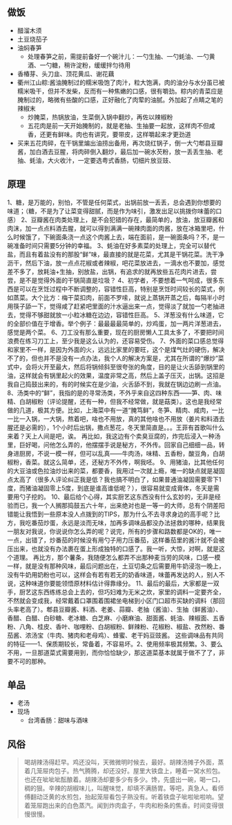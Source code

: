 ## 做饭

* 醋溜木须
* 土豆烧茄子
* 油焖春笋
    * 处理春笋之前，需提前备好一个碗汁儿：一勺生抽、一勺蚝油、一勺黄酒、一勺糖，稍许淀粉，缓缓拌匀待用
* 香椿芽、头刀韭、顶花黄瓜、谢花藕
* 衢州江山粽:酱油腌制过的糯米吸饱了肉汁，粒大饱满，肉的油分与水分虽已被糯米吸干，但并不发柴，反而有一种焦嫩的口感，很有嚼劲。粽内的青菜应是腌制过的，略微有些酸的口感，正好融化了肉荤的油腻。外加起了点睛之笔的辣椒末
    - 炒腌菜，热锅放油，生菜倒入锅中翻炒，再佐以辣椒粉
    - 五花肉是前一天开始腌制的，就是老抽、生抽要一起放，这样肉不但咸香，还更有鲜味。肉也有讲究，要带皮，这样嚼起来才更劲道
* 买来五花肉碎，在干锅里煸出油捞出备用，再次烧红锅子，倒一大勺郫县豆瓣酱，加白酒去豆腥，将肉碎倒入翻炒，最后加一碗水芡粉，放一丢丢生抽、老抽、蚝油，大火收汁，一定要选粤式香肠，切细片放豆豉、

## 原理

1、糖，是万能的，别怕，不管是任何菜式，出锅前放一丢丢，总会遇到你想要的味道；（糖，不是为了让菜变得甜腻，而是作为味引，激发出足以挑拨你味蕾的口感）
2、豆瓣酱在肉类处理上，是不会犯错的存在，最简单的，放油，放豆瓣酱和肉沫，加一点点料酒去腥，就可以得到满满一碗辣肉面的肉酱，放在冰箱里吧，什么时候饿了，下碗面条浇一点这个肉酱上去，端在面前，是一碗面条吗？不，是一碗准备时间只需要5分钟的幸福。
3、蚝油在好多素菜的处理上，完全可以替代盐，而且有着盐没有的那股“鲜”味，最直接的就是花菜，尤其是干锅花菜。洗干净沥干，然后下油，放一点点花椒或者辣椒，吧花菜放进去，一滴水也不要加，感觉差不多了，放耗油+生抽，别放盐，出锅，有追求的就再放些五花肉片进去，尝尝，是不是觉得外面的干锅简直是垃圾？
4、初学者，不要想着一气呵成，很多东西是可以在烹饪过程中不断调整的，容错性巨高，特别是烹饪时间较长的菜式，例如蒸菜。大个比方：梅干菜扣肉，前面不罗嗦，就说上蒸锅开蒸之后，每隔半小时用筷子舔一下，觉得咸了赶紧吧里面的汁水逼出来一点，觉得淡了就加一勺老抽进去，觉得不够甜就放一小粒冰糖在边边，容错性巨高。
5、洋葱没有什么味道，它的全部价值在于增香。举个例子：最最最最简单的，炒鸡蛋，加一两片洋葱进去，感觉是两个菜。
6、刀工没有那么重要，现在的厨房懒人工具太多了，不要把时间浪费在练习刀工上，至少我是这么认为的，还容易受伤。
7、外面的菜口感总觉得和家里不一样，是因为外面的火，远远比家里的要旺，这个是煤气灶的硬伤，解决不了的，但也并不是没有一点办法，我个人的解决方案是，尤其在所谓的“爆炒”菜式中，会将火开至最大，然后将锅倾斜至很夸张的角度，目的是让火舌舔到锅里的油，这样就会有锅里起火的效果，温度非常之高，然后上盖子压灭，出锅。这招是我自己捣鼓出来的，有的时候实在是少油，火舌舔不到，我就在锅边边刷一点油。
8、汤类中的“鲜”，我指的是的寻常汤类，不外乎来自这四种东西——笋、肉、味精、白胡椒粉（评论提醒，还有一种，但我不经常做，就是菇类）。这也是我经常做的几道，极其方便。比如，上海菜中有一道“腌笃鲜”，冬笋、精肉、咸肉，一比一比一入锅，一大锅，熬着吧，啥也不用放，真的其他啥也不用放（姜片和料酒去腥还是必需的），1个小时后出锅，撒点葱花，冬天里简直是。。。王菲有首歌叫什么来着？天上人间是吧，诶。 再比如，我这边有个卖臭豆腐的，炸完后浸入一种汤里，巨好喝，问他怎么弄的，他摆摆手说是秘方，不外传。回家自己细细一品，转身进厨房，不说一模一样，但可以乱真——牛肉汤，味精、五香粉，酸豆角，白胡椒粉，香菜。就这么简单，还，还秘方不外传，啊我呸。 
9、用猪油，比其他任何的大豆油或色拉油炒出来的菜，都要香，我用过一次就上瘾，唯一的缺点就是凝固点太高了（很多人评论纠正我是低？我也搞不明白了，如果普通油凝固需要零下1度，而猪油凝固零上5度，到底是谁高谁低呢？），很容易就变成膏体，冬天是需要用勺子挖的。
10、最后给个心得，其实厨艺这东西没有什么玄妙的，无非是经验而已，我一个人搁那捣鼓五六十年，出来绝对也是一等一的大师，总有个阴差阳错能让我悟到一些原本没人点拨到的TIPS，那为什么不去寻求身边的高手呢？比方，我吃番茄炒蛋，永远是淡而无味，加再多调味品都没办法拯救的哪种，结果我一朋友对我说，你说说你怎么弄的呢？说完，所有的步骤和路数都是OK的，唯一一点，出错了，炒番茄的时候没有用勺子用力压番茄，这样番茄里的酱汁就不会被压出来，也就没有办法裹在蛋上形成独特的口感了。我一听，大惊，对啊，就是这个道理。 再比方，那个薯条，我随便怎么都弄不出那种麦当劳的风味，口感一模一样，就是没有那种风味，最后问题出在，土豆切条之后需要用牛奶浸泡一晚上，没有牛奶用奶粉也可以，这样会有若有若无的奶香味道，味蕾再发达的人，别人不说，这种味道你要能领悟原材料估计得靠缘分。 11、最后的最后，大家都是一双手，厨艺这东西练练总会上去的，但巧妇难为无米之炊，家里的调料一定要齐全，不然就会变成我，经常戴着口罩围着围裙坐电梯到小区门口超市买缺的调料（那回头率老高了）。郫县豆瓣酱、料酒、老姜、蒜瓣、老抽（酱油）、生抽（鲜酱油）、香醋、白醋、白砂糖、老冰糖、白芝麻、小磨麻油、甜面酱、蚝油、辣椒面、五香粉、八角、桂皮、香叶、咖哩粉、白胡椒粉、鲜辣粉、花椒粉、椒盐、孜然粉、番茄酱、浓汤宝（牛肉、猪肉和老母鸡）、蜂蜜、老干妈豆豉酱。 这些调味品有共同的特征——1、保质期较长，常备着，不容易坏。2、使用频率极其频繁。3、要么不用，一旦那道菜式需要用到，而你恰恰缺少，那这道菜基本就属于做不了了，非要不可的那种。

## 单品

* 老汤
* 现场
    - 台湾香肠：甜味与酒味

## 风俗

> 喝胡辣汤得赶早。鸡还没叫，天微微明时候去，最好。胡辣汤摊子外面，蒸着几笼屉肉包子。热气腾腾，却还没好。屋里大铁盘上，睡着一窝水煎包。也还在呲呲呲酝酿着。胡辣汤却要多少有多少。馋，先盛出一碗，喝一口，稠的狠。辛辣的胡椒味儿，叫醒味觉，却填不满肠胃。等吧，真急人。看师傅翻动泛黄的水煎包，抬起笼屉看包子熟没有。听着铁盘子呲啦呲啦响。望着笼屉跑出来的白色蒸汽。闻到炸肉盒子，牛肉和粉条的焦香。时间变得很慢很慢。
